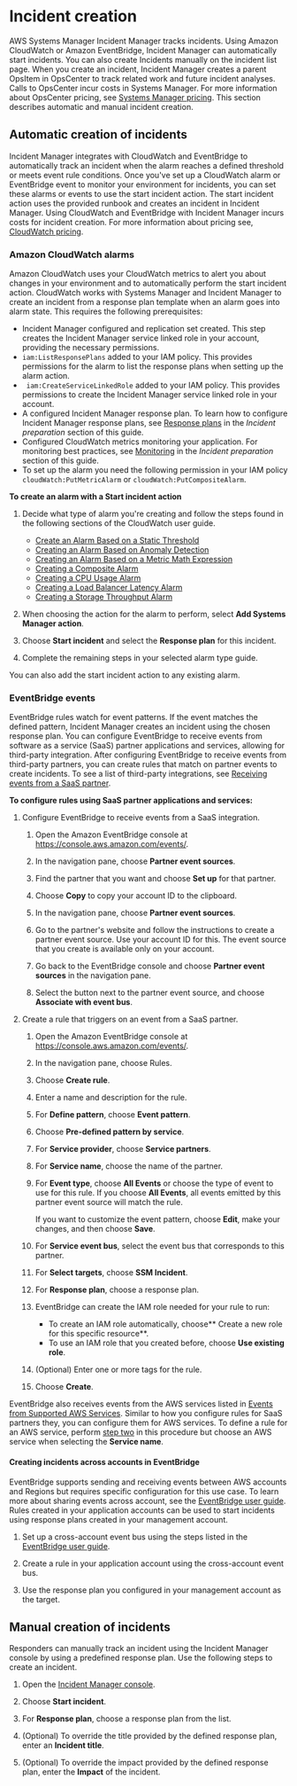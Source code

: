 # Incident creation<a name="incident-creation"></a>

AWS Systems Manager Incident Manager tracks incidents\. Using Amazon CloudWatch or Amazon EventBridge, Incident Manager can automatically start incidents\. You can also create Incidents manually on the incident list page\. When you create an incident, Incident Manager creates a parent OpsItem in OpsCenter to track related work and future incident analyses\. Calls to OpsCenter incur costs in Systems Manager\. For more information about OpsCenter pricing, see [Systems Manager pricing](http://aws.amazon.com/systems-manager/pricing/)\. This section describes automatic and manual incident creation\. 

## Automatic creation of incidents<a name="incident-tracking-auto"></a>

Incident Manager integrates with CloudWatch and EventBridge to automatically track an incident when the alarm reaches a defined threshold or meets event rule conditions\. Once you've set up a CloudWatch alarm or EventBridge event to monitor your environment for incidents, you can set these alarms or events to use the start incident action\. The start incident action uses the provided runbook and creates an incident in Incident Manager\. Using CloudWatch and EventBridge with Incident Manager incurs costs for incident creation\. For more information about pricing see, [CloudWatch pricing](http://aws.amazon.com/cloudwatch/pricing/)\.

### Amazon CloudWatch alarms<a name="incident-tracking-auto-alarms"></a>

Amazon CloudWatch uses your CloudWatch metrics to alert you about changes in your environment and to automatically perform the start incident action\. CloudWatch works with Systems Manager and Incident Manager to create an incident from a response plan template when an alarm goes into alarm state\. This requires the following prerequisites:
+ Incident Manager configured and replication set created\. This step creates the Incident Manager service linked role in your account, providing the necessary permissions\.
+ `iam:ListResponsePlans` added to your IAM policy\. This provides permissions for the alarm to list the response plans when setting up the alarm action\.
+ ` iam:CreateServiceLinkedRole` added to your IAM policy\. This provides permissions to create the Incident Manager service linked role in your account\.
+ A configured Incident Manager response plan\. To learn how to configure Incident Manager response plans, see [Response plans](response-plans.md) in the *Incident preparation* section of this guide\. 
+ Configured CloudWatch metrics monitoring your application\. For monitoring best practices, see [Monitoring](incident-response.md#incident-response-monitoring) in the *Incident preparation* section of this guide\.
+ To set up the alarm you need the following permission in your IAM policy `cloudWatch:PutMetricAlarm` or `cloudWatch:PutCompositeAlarm`\.

**To create an alarm with a **Start incident** action**

1. Decide what type of alarm you're creating and follow the steps found in the following sections of the CloudWatch user guide\.
   + [Create an Alarm Based on a Static Threshold]()
   + [Creating an Alarm Based on Anomaly Detection]()
   + [Creating an Alarm Based on a Metric Math Expression]()
   + [Creating a Composite Alarm](AmazonCloudWatch/latest/monitoring/Create_Composite_Alarm.html)
   + [Creating a CPU Usage Alarm]()
   + [Creating a Load Balancer Latency Alarm]()
   + [Creating a Storage Throughput Alarm](https://docs.aws.amazon.com/AmazonCloudWatch/latest/monitoring/US_AlarmAtThresholdEBS.html)

1. When choosing the action for the alarm to perform, select **Add Systems Manager action**\.

1. Choose **Start incident** and select the **Response plan** for this incident\.

1. Complete the remaining steps in your selected alarm type guide\.

You can also add the start incident action to any existing alarm\.

### EventBridge events<a name="incident-tracking-auto-eventbridge"></a>

EventBridge rules watch for event patterns\. If the event matches the defined pattern, Incident Manager creates an incident using the chosen response plan\. You can configure EventBridge to receive events from software as a service \(SaaS\) partner applications and services, allowing for third\-party integration\. After configuring EventBridge to receive events from third\-party partners, you can create rules that match on partner events to create incidents\. To see a list of third\-party integrations, see [Receiving events from a SaaS partner](https://docs.aws.amazon.com/eventbridge/latest/userguide/create-partner-event-bus.html)\.

**To configure rules using SaaS partner applications and services:**

1. Configure EventBridge to receive events from a SaaS integration\.

   1. Open the Amazon EventBridge console at [https://console\.aws\.amazon\.com/events/](https://console.aws.amazon.com/events/)\.

   1. In the navigation pane, choose **Partner event sources**\.

   1. Find the partner that you want and choose **Set up** for that partner\. 

   1. Choose **Copy** to copy your account ID to the clipboard\.

   1.  In the navigation pane, choose **Partner event sources**\.

   1. Go to the partner's website and follow the instructions to create a partner event source\. Use your account ID for this\. The event source that you create is available only on your account\. 

   1. Go back to the EventBridge console and choose **Partner event sources** in the navigation pane\.

   1. Select the button next to the partner event source, and choose **Associate with event bus**\.

1. <a name="step2"></a>Create a rule that triggers on an event from a SaaS partner\.

   1. Open the Amazon EventBridge console at [https://console\.aws\.amazon\.com/events/](https://console.aws.amazon.com/events/)\.

   1. In the navigation pane, choose Rules\.

   1. Choose **Create rule**\.

   1. Enter a name and description for the rule\.

   1. For **Define pattern**, choose **Event pattern**\.

   1. Choose **Pre\-defined pattern by service**\.

   1. For **Service provider**, choose **Service partners**\.

   1. For **Service name**, choose the name of the partner\.

   1. For **Event type**, choose **All Events** or choose the type of event to use for this rule\. If you choose **All Events**, all events emitted by this partner event source will match the rule\. 

      If you want to customize the event pattern, choose **Edit**, make your changes, and then choose **Save**\.

   1. For **Service event bus**, select the event bus that corresponds to this partner\.

   1. For **Select targets**, choose **SSM Incident**\.

   1. For **Response plan**, choose a response plan\. 

   1. EventBridge can create the IAM role needed for your rule to run:
      + To create an IAM role automatically, choose** Create a new role for this specific resource**\.
      + To use an IAM role that you created before, choose **Use existing role**\.

   1. \(Optional\) Enter one or more tags for the rule\. 

   1. Choose **Create**\.

EventBridge also receives events from the AWS services listed in [Events from Supported AWS Services](https://docs.aws.amazon.com/eventbridge/latest/userguide/event-types.html)\. Similar to how you configure rules for SaaS partners they, you can configure them for AWS services\. To define a rule for an AWS service, perform [step two](#step2) in this procedure but choose an AWS service when selecting the **Service name**\.

#### Creating incidents across accounts in EventBridge<a name="incident-tracking-auto-eventbridge-xa"></a>

EventBridge supports sending and receiving events between AWS accounts and Regions but requires specific configuration for this use case\. To learn more about sharing events across account, see the [EventBridge user guide](https://docs.aws.amazon.com/eventbridge/latest/userguide/eb-cross-account.html)\. Rules created in your application accounts can be used to start incidents using response plans created in your management account\.

1. Set up a cross\-account event bus using the steps listed in the [EventBridge user guide](https://docs.aws.amazon.com/eventbridge/latest/userguide/eb-cross-account.html)\.

1. Create a rule in your application account using the cross\-account event bus\. 

1. Use the response plan you configured in your management account as the target\.

## Manual creation of incidents<a name="incident-tracking-manual"></a>

Responders can manually track an incident using the Incident Manager console by using a predefined response plan\. Use the following steps to create an incident\.

1. Open the [Incident Manager console](https://console.aws.amazon.com/systems-manager/incidents/home)\.

1. Choose **Start incident**\.

1. For **Response plan**, choose a response plan from the list\.

1. \(Optional\) To override the title provided by the defined response plan, enter an **Incident title**\.

1. \(Optional\) To override the impact provided by the defined response plan, enter the **Impact** of the incident\.